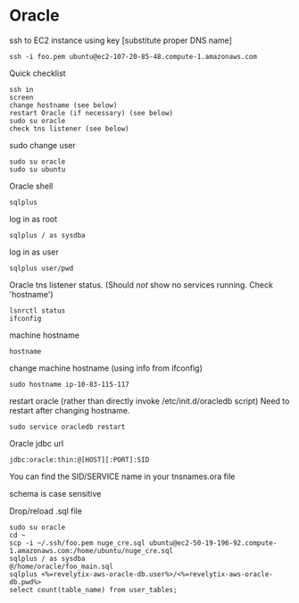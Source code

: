 # Oracle

ssh to EC2 instance using key [substitute proper DNS name]

    ssh -i foo.pem ubuntu@ec2-107-20-85-48.compute-1.amazonaws.com

Quick checklist

    ssh in
    screen
    change hostname (see below)
    restart Oracle (if necessary) (see below)
    sudo su oracle
    check tns listener (see below)

sudo change user

    sudo su oracle
    sudo su ubuntu

Oracle shell

    sqlplus 

log in as root

    sqlplus / as sysdba

log in as user

    sqlplus user/pwd

Oracle tns listener status. (Should *not* show no services running. Check 'hostname')

    lsnrctl status
    ifconfig

machine hostname

    hostname

change machine hostname (using info from ifconfig)

    sudo hostname ip-10-83-115-117

restart oracle (rather than directly invoke /etc/init.d/oracledb script) Need to restart after changing hostname.

    sudo service oracledb restart
    
Oracle jdbc url

    jdbc:oracle:thin:@[HOST][:PORT]:SID
    
You can find the SID/SERVICE name in your tnsnames.ora file

schema is case sensitive

Drop/reload .sql file

    sudo su oracle
    cd ~
    scp -i ~/.ssh/foo.pem nuge_cre.sql ubuntu@ec2-50-19-196-92.compute-1.amazonaws.com:/home/ubuntu/nuge_cre.sql
    sqlplus / as sysdba
    @/home/oracle/foo_main.sql  
    sqlplus <%=revelytix-aws-oracle-db.user%>/<%=revelytix-aws-oracle-db.pwd%>
    select count(table_name) from user_tables;    
